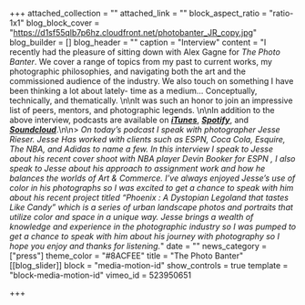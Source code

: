 +++
attached_collection = ""
attached_link = ""
block_aspect_ratio = "ratio-1x1"
blog_block_cover = "https://d1sf55qlb7p6hz.cloudfront.net/photobanter_JR_copy.jpg"
blog_builder = []
blog_header = ""
caption = "Interview"
content = "I recently had the pleasure of sitting down with Alex Gagne for _The Photo Banter_.  We cover a range of topics from my past to current works, my photographic philosophies, and navigating both the art and the commissioned audience of the industry. We also touch on something I have been thinking a lot about lately- time as a medium... Conceptually, technically, and thematically. ⁠⁠\n\nIt was such an honor to join an impressive list of peers, mentors, and photographic legends. \n\nIn addition to the above interview, podcasts are available on [**_iTunes_**](https://podcasts.apple.com/us/podcast/jesse-rieser/id1315846850?i=1000513097100), [**_Spotify_**](https://open.spotify.com/episode/653I69hF3iixGSeBWwynkn?si=-p_Uo4mDTTqFGVizqUc8-A), and [**_Soundcloud_**](https://soundcloud.com/thephotobanter/jesse-rieser).\n\n> _On today’s podcast I speak with photographer Jesse Rieser. Jesse Has worked with clients such as ESPN, Coca Cola, Esquire, The NBA, and Adidas to name a few. In this interview I speak to Jesse about his recent cover shoot with NBA player Devin Booker for ESPN , I also speak to Jesse about his approach to assignment work and how he balances the worlds of Art & Commerce. I’ve always enjoyed Jesse’s use of color in his photographs so I was excited to get a chance to speak with him about his recent project titled “Phoenix : A Dystopian Legoland that tastes Like Candy” which is a series of urban landscape photos and portraits that utilize color and space in a unique way. Jesse brings a wealth of knowledge and experience in the photographic industry so I was pumped to get a chance to speak with him about his journey with photography so I hope you enjoy and thanks for listening._"
date = ""
news_category = ["press"]
theme_color = "#8ACFEE"
title = "The Photo Banter"
[[blog_slider]]
block = "media-motion-id"
show_controls = true
template = "block-media-motion-id"
vimeo_id = 523950651

+++
